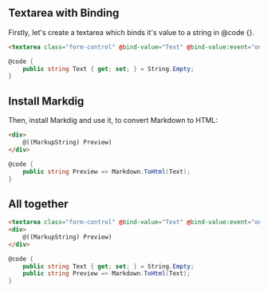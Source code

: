 ## Textarea with Binding
Firstly, let's create a textarea which binds it's value to a string in @code {}.

```html
<textarea class="form-control" @bind-value="Text" @bind-value:event="oninput"></textarea>
```

```c#
@code {
	public string Text { get; set; } = String.Empty;
}
```

## Install Markdig
Then, install Markdig and use it, to convert Markdown to HTML:

```html
<div>
	@((MarkupString) Preview)
</div>
```

```c#
@code {
	public string Preview => Markdown.ToHtml(Text);
}
```

## All together

```html
<textarea class="form-control" @bind-value="Text" @bind-value:event="oninput"></textarea>
<div>
	@((MarkupString) Preview)
</div>
```

```c#
@code {
	public string Text { get; set; } = String.Empty;
	public string Preview => Markdown.ToHtml(Text);
}
```
